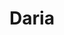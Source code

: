 ---
layout: model.ect
href: '/kitchens/models/classic/daria'
lang: ru
category: '/kitchens/models/classic'
title: 'Daria'
importance: 1
photo: '/кухни/модели/классические/daria/кухня-дария.jpg'
description: 'Уникальная! Великолепное дерево ясеня светлого, мягкого цвета ванилина и с покрытием, из которого бьет свет. Подлинный шедевр.'
highlights:
  - 
    caption: 'Светлый|мягкий цвет|ванилина'
    photo: '/кухни/модели/классические/daria/светлый-цвет.png' 
  - 
    caption: 'Пленительные|декоративные|элементы'
    photo: '/кухни/модели/классические/daria/декоративный-карниз.png'
  - 
    caption: 'Обработанный в|совершенстве|массив'
    photo: '/кухни/модели/классические/daria/обработанный-массив.png'
topics:
  -
    caption: 'Великолепное дерево ясеня'
    description: 'Классический вид дерева в светлый, бежевый цвет, который создает различное ощущение простора, света и уюта. Модель успешно сочетается с разными цветовыми решениями из керамики.'
    highlight: 'Прекрасный|натуральный цвет'
    photos:
      - '/кухни/модели/классические/daria/аксессуары-1.jpg'
      - '/кухни/модели/классические/daria/аксессуары-2.jpg'
  -
    caption: ' Дверцы, обработанные по специальной'
    description: 'Дверцы обработаны по специальной технологии с характерным слегка изогнутым фризом, и специфическое патинирование массива ясеня придает характерный контраст между различными оттенками бежевого в этой модели.'
    photos:
      - '/кухни/модели/классические/daria/дверцы-1.jpg'
      - '/кухни/модели/классические/daria/витражи-карнизы-2.jpg'
  -
    caption: 'Красивые декоративные элементы.'
    description: 'Витражи, карнизы, пилястры, наружные полки и фарфоровые ручки – все эти элементы в основе великолепного классического вида модели. Бессчетное число ящичков и маленьких дверец создает ощущение домашнего комфорта.'
    photos:
      - '/кухни/модели/классические/daria/витражи-карнизы-1.jpg'
      - '/кухни/модели/классические/daria/витражи-карнизы-3.jpg'
  -
    caption: 'Электроприборы классического фасада последнего поколения'
    description: 'За классическим видом модели кухни успешно скрыты многофункциональные духовки и вытяжные шкафы, предлагающие все современные функции, как и все передовые технологии плавного открывания и закрывания, как и таких, позволяющих оптимальную организацию пространства.'
    photos:
      - '/кухни/модели/классические/daria/технологии-1.jpg'
      - '/кухни/модели/классические/daria/технологии-2.jpg'
      - '/кухни/модели/классические/daria/технологии-3.jpg'
doors:
  description: 'Массив ясени толщиной 20 мм, обработанный специальным способом, придающий ему бежевый цвет. Данная обработка способствует большей устойчивости древесины, а также предохраняет ее от внешнего воздействия.'
  categories:
    - 
      caption: 'Рамка из березы, панель из благородной черешни.'
      photos:
        - '/кухни/модели/классические/daria/дверцы/кухонные-дверцы-1.jpg'
        - '/кухни/модели/классические/daria/дверцы/кухонные-дверцы-5.jpg'
        - '/кухни/модели/классические/daria/дверцы/кухонные-дверцы-3.jpg'
        - '/кухни/модели/классические/daria/дверцы/кухонные-дверцы-4.jpg'
        - '/кухни/модели/классические/daria/дверцы/кухонные-дверцы-2.jpg'
        - '/кухни/модели/классические/daria/дверцы/кухонные-дверцы-6.jpg'
handles:
  description: 'Ручки специально выбраны для модели по форме, толщине и цвету. Сделаны из патинированной латуни и рисованного фарфора'
  categories:
    - 
      caption: 'состаренная латунь и рисованный фарфор'
      photos:
        - '/кухни/модели/классические/daria/ручки/ручки-1.jpg'
        - '/кухни/модели/классические/daria/ручки/ручки-2.jpg'
        - '/кухни/модели/классические/daria/ручки/ручки-3.jpg'
        - '/кухни/модели/классические/daria/ручки/ручки-4.jpg'
worktops:
  description: 'Для совершенного завершения кухни можете выбрать столешницы из естественных материалов или из таких, успешно имитирующих их. Столешницы из HPL, EGGER и KAINDL – Австрия. Столешницы из гранита NATURAL STONES – Италия.'
  hpl:
    photos:
      - '/кухни/модели/классические/daria/столешница/hpl/hpl-1.jpg'
      - '/кухни/модели/классические/daria/столешница/hpl/hpl-2.jpg'
      - '/кухни/модели/классические/daria/столешница/hpl/hpl-3.jpg'
      - '/кухни/модели/классические/daria/столешница/hpl/hpl-4.jpg'
      - '/кухни/модели/классические/daria/столешница/hpl/hpl-5.jpg'
  granite:
    photos:
      - '/кухни/модели/классические/daria/столешница/гранит/гранит-1.jpg'
      - '/кухни/модели/классические/daria/столешница/гранит/гранит-2.jpg'
      - '/кухни/модели/классические/daria/столешница/гранит/гранит-3.jpg'
      - '/кухни/модели/классические/daria/столешница/гранит/гранит-4.jpg'
      - '/кухни/модели/классические/daria/столешница/гранит/гранит-5.jpg'
      - '/кухни/модели/классические/daria/столешница/гранит/гранит-6.jpg'
---